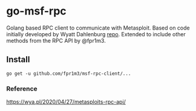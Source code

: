 # go-msf-rpc
Golang based RPC client to communicate with Metasploit. Based on code initially developed by Wyatt Dahlenburg [repo](https://github.com/wdahlenburg/msf-rpc-client). Extended to include other methods from the RPC API by @fpr1m3.

## Install
`go get -u github.com/fpr1m3/msf-rpc-client/...`

### Reference
https://wya.pl/2020/04/27/metasploits-rpc-api/
